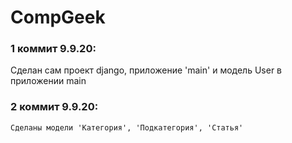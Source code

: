 # CompGeek

### 1 коммит 9.9.20:
Сделан сам проект django, приложение 'main' и модель User в приложении main

### 2 коммит 9.9.20:
    Сделаны модели 'Категория', 'Подкатегория', 'Статья'

